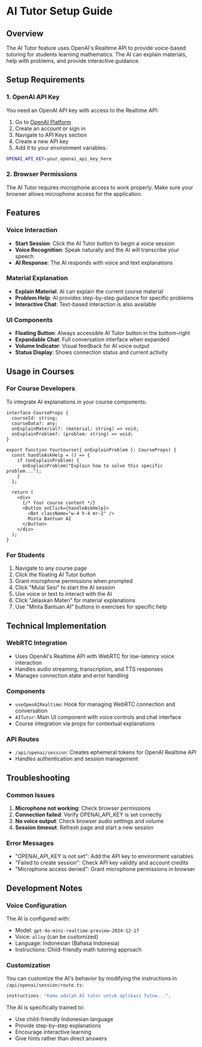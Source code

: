 # AI Tutor Setup Guide

## Overview

The AI Tutor feature uses OpenAI's Realtime API to provide voice-based tutoring for students learning mathematics. The AI can explain materials, help with problems, and provide interactive guidance.

## Setup Requirements

### 1. OpenAI API Key

You need an OpenAI API key with access to the Realtime API:

1. Go to [OpenAI Platform](https://platform.openai.com/)
2. Create an account or sign in
3. Navigate to API Keys section
4. Create a new API key
5. Add it to your environment variables:

```bash
OPENAI_API_KEY=your_openai_api_key_here
```

### 2. Browser Permissions

The AI Tutor requires microphone access to work properly. Make sure your browser allows microphone access for the application.

## Features

### Voice Interaction

- **Start Session**: Click the AI Tutor button to begin a voice session
- **Voice Recognition**: Speak naturally and the AI will transcribe your speech
- **AI Response**: The AI responds with voice and text explanations

### Material Explanation

- **Explain Material**: AI can explain the current course material
- **Problem Help**: AI provides step-by-step guidance for specific problems
- **Interactive Chat**: Text-based interaction is also available

### UI Components

- **Floating Button**: Always accessible AI Tutor button in the bottom-right
- **Expandable Chat**: Full conversation interface when expanded
- **Volume Indicator**: Visual feedback for AI voice output
- **Status Display**: Shows connection status and current activity

## Usage in Courses

### For Course Developers

To integrate AI explanations in your course components:

```tsx
interface CourseProps {
  courseId: string;
  courseData?: any;
  onExplainMaterial?: (material: string) => void;
  onExplainProblem?: (problem: string) => void;
}

export function YourCourse({ onExplainProblem }: CourseProps) {
  const handleAskHelp = () => {
    if (onExplainProblem) {
      onExplainProblem("Explain how to solve this specific problem...");
    }
  };

  return (
    <div>
      {/* Your course content */}
      <Button onClick={handleAskHelp}>
        <Bot className="w-4 h-4 mr-2" />
        Minta Bantuan AI
      </Button>
    </div>
  );
}
```

### For Students

1. Navigate to any course page
2. Click the floating AI Tutor button
3. Grant microphone permissions when prompted
4. Click "Mulai Sesi" to start the AI session
5. Use voice or text to interact with the AI
6. Click "Jelaskan Materi" for material explanations
7. Use "Minta Bantuan AI" buttons in exercises for specific help

## Technical Implementation

### WebRTC Integration

- Uses OpenAI's Realtime API with WebRTC for low-latency voice interaction
- Handles audio streaming, transcription, and TTS responses
- Manages connection state and error handling

### Components

- `useOpenAIRealtime`: Hook for managing WebRTC connection and conversation
- `AITutor`: Main UI component with voice controls and chat interface
- Course integration via props for contextual explanations

### API Routes

- `/api/openai/session`: Creates ephemeral tokens for OpenAI Realtime API
- Handles authentication and session management

## Troubleshooting

### Common Issues

1. **Microphone not working**: Check browser permissions
2. **Connection failed**: Verify OPENAI_API_KEY is set correctly
3. **No voice output**: Check browser audio settings and volume
4. **Session timeout**: Refresh page and start a new session

### Error Messages

- "OPENAI_API_KEY is not set": Add the API key to environment variables
- "Failed to create session": Check API key validity and account credits
- "Microphone access denied": Grant microphone permissions in browser

## Development Notes

### Voice Configuration

The AI is configured with:

- Model: `gpt-4o-mini-realtime-preview-2024-12-17`
- Voice: `alloy` (can be customized)
- Language: Indonesian (Bahasa Indonesia)
- Instructions: Child-friendly math tutoring approach

### Customization

You can customize the AI's behavior by modifying the instructions in `/api/openai/session/route.ts`:

```typescript
instructions: "Kamu adalah AI tutor untuk aplikasi Tutow...";
```

The AI is specifically trained to:

- Use child-friendly Indonesian language
- Provide step-by-step explanations
- Encourage interactive learning
- Give hints rather than direct answers
